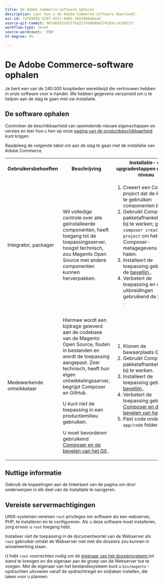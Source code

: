 ```yaml
---
title: De Adobe Commerce-software ophalen
description: Leer hoe u de Adobe Commerce-software downloadt.
exl-id: 7a769d5b-5397-4572-8db5-7602068e6aad
source-git-commit: 987d65b52437fbd21f41600bb5741b3cc43d01f3
workflow-type: tm+mt
source-wordcount: '358'
ht-degree: 0%

---
```


# De Adobe Commerce-software ophalen

Je bent een van de 240.000 kooplieden wereldwijd die vertrouwen hebben in onze software voor e-handel. We hebben gegevens verzameld om u te helpen aan de slag te gaan met uw installatie.

## De software ophalen

Controleer de beschikbaarheid van opwindende nieuwe eigenschappen en versies en leer hoe u hen op onze [ pagina van de productbeschikbaarheid ](https://experienceleague.adobe.com/en/docs/commerce-operations/release/product-availability) kunt krijgen.

Raadpleeg de volgende tabel om aan de slag te gaan met de installatie van Adobe Commerce.

<table>
    <tbody>
        <tr>
            <th>Gebruikersbehoeften</th>
            <th>Beschrijving</th>
            <th>Installatie- en upgradestappen op hoog niveau</th>
            <th>Aan de slag-koppeling</th>
        </tr>
    <tr>
        <td><p>Integrator, packager</p></td>
        <td><p>Wil volledige controle over alle geïnstalleerde componenten, heeft toegang tot de toepassingsserver, hoogst technisch, zou Magento Open Source met andere componenten kunnen herverpakken.</p>
        </td>
        <td><ol><li>Creeert een Composer <em> project </em> dat de lijst van te gebruiken componenten bevat.</li>
            <li>Gebruikt Composer om pakketafhankelijkheden bij te werken; gebruikt <code>composer create-project</code> om het pakket Composer-metagegevens op te halen.</li>
            <li>Installeert de toepassing gebruikend de <a href="../advanced.md"> bevellijn </a>.</li>
        <li>Verbetert de toepassing en de uitbreidingen gebruikend de <a href="../../upgrade/implementation/perform-upgrade.md"> bevellijn </a>.</li></ol></td>
        <td><p><a href="../composer.md">De metapakket ophalen</a></p></td>
    </tr>
    <tr>
        <td><p>Medewerkende ontwikkelaar</p></td>
        <td><p>Hiermee wordt een bijdrage geleverd aan de codebase van de Magento Open Source, fouten in bestanden en wordt de toepassing aangepast. Zeer technisch, heeft hun eigen ontwikkelingsserver, begrijpt Composer en GitHub.</p>
            <p>U <em> kunt niet </em> de toepassing in een productiemilieu gebruiken.</p>
      <p>U moet bevorderen gebruikend <a href="../../upgrade/developer/git-installs.md"> Composer en de bevelen van het Git </a>.</p></td>
        <td><ol><li>Klonen de bewaarplaats GitHub.</li>
            <li>Gebruikt Composer om pakketafhankelijkheden bij te werken.</li>
            <li>Installeert de toepassing gebruikend <a href="../advanced.md"> bevellijn </a>.</li>
            <li>Verbetert de toepassing gebruikend <a href="../../upgrade/developer/git-installs.md"> Composer en de bevelen van het Git </a>.</li>
            <li>Past code onder de <code>app/code</code> folder aan.</li></ol></td>
        <td><p><a href="https://developer.adobe.com/commerce/contributor/guides/install/clone-repository/">Clone the GitHub repository</a></p></td>
    </tr>
    </tbody>
</table>

## Nuttige informatie

Gebruik de koppelingen aan de linkerkant van de pagina om door onderwerpen in elk deel van de installatie te navigeren.

## Vereiste servermachtigingen

UNIX-systemen vereisen `root` privileges om software als een webserver, PHP, te installeren en te configureren. Als u deze software moet installeren, zorg ervoor u `root` toegang hebt.

Installeer *niet* de toepassing in de documentwortel van de Webserver als `root` gebruiker omdat de Webserver niet met die dossiers zou kunnen in wisselwerking staan.

U hebt `root` voorrechten nodig om de [ eigenaar van het dossiersysteem ](file-system/overview.md) tot stand te brengen en die eigenaar aan de groep van de Webserver toe te voegen. Met de eigenaar van het bestandssysteem kunt u `bin/magento` -opdrachten uitvoeren vanaf de opdrachtregel en snijtaken instellen, die taken voor u plannen.
